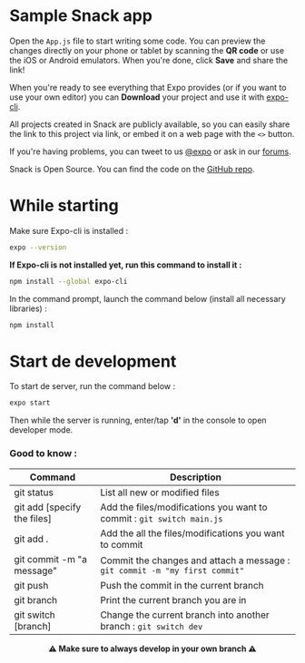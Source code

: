 # Sample Snack app

Open the `App.js` file to start writing some code. You can preview the changes directly on your phone or tablet by scanning the **QR code** or use the iOS or Android emulators. When you're done, click **Save** and share the link!

When you're ready to see everything that Expo provides (or if you want to use your own editor) you can **Download** your project and use it with [expo-cli](https://docs.expo.io/get-started/installation).

All projects created in Snack are publicly available, so you can easily share the link to this project via link, or embed it on a web page with the `<>` button.

If you're having problems, you can tweet to us [@expo](https://twitter.com/expo) or ask in our [forums](https://forums.expo.io/c/snack).

Snack is Open Source. You can find the code on the [GitHub repo](https://github.com/expo/snack).

# While starting
Make sure Expo-cli is installed :
```bash
expo --version
```

**If Expo-cli is not installed yet, run this command to install it :**
```bash
npm install --global expo-cli
```

In the command prompt, launch the command below (install all necessary libraries) :

```bash
npm install 
```

# Start de development
To start de server, run the command below : 
```bash
expo start
```

Then while the server is running, enter/tap **'d'** in the console to open developer mode.

### Good to know : 
| Command | Description |
| --- | --- |
| git status | List all new or modified files |
| git add [specify the files] | Add the files/modifications you want to commit : `git switch main.js`|
| git add . | Add the all the files/modifications you want to commit |
| git commit -m "a message" | Commit the changes and attach a message : `git commit -m "my first commit"`|
| git push | Push the commit in the current branch |
| git branch | Print the current branch you are in |
| git switch [branch] | Change the current branch into another branch :  `git switch dev` |

<p align="center">
  <b>⚠️ Make sure to always develop in your own branch ⚠️</b>
</p>
